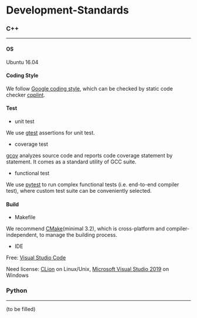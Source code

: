# Development-Standards

### C++
------

#### OS

Ubuntu 16.04

#### Coding Style

We follow [Google coding style](https://google.github.io/styleguide/cppguide.html), which can be checked by static code checker [cpplint](https://github.com/cpplint/cpplint).


#### Test

* unit test

We use [gtest](https://github.com/google/googletest) assertions for unit test.

* coverage test

[gcov](https://gcc.gnu.org/onlinedocs/gcc/Gcov.html) analyzes source code and reports code coverage statement by statement.
It comes as a standard utility of GCC suite.

* functional test

We use [pytest](https://docs.pytest.org/en/stable/) to run complex functional tests (i.e. end-to-end compiler test), where custom test suite can be conveniently selected.

#### Build

* Makefile

We recommend [CMake](https://cmake.org/)(minimal 3.2), which is cross-platform and compiler-independent, to manage the building process. 

* IDE

Free: [Visual Studio Code](https://code.visualstudio.com/)

Need license: [CLion](https://www.jetbrains.com/clion/) on Linux/Unix, [Microsoft Visual Studio 2019](https://visualstudio.microsoft.com/) on Windows

### Python
------

(to be filled)
